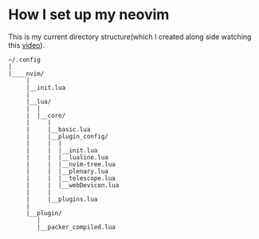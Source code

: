 # How I set up my neovim

This is my current directory structure(which I created along side watching this [video](https://www.youtube.com/watch?v=J9yqSdvAKXY)).

```
~/.config
|
|____nvim/
     |
     |__init.lua
     |
     |__lua/
     |  |
     |  |__core/
     |     |
     |     |__basic.lua
     |     |__plugin_config/
     |     |  |
     |     |  |__init.lua
     |     |  |__lualine.lua
     |     |  |__nvim-tree.lua
     |     |  |__plenary.lua
     |     |  |__telescope.lua
     |     |  |__webDevicon.lua
     |     |
     |     |__plugins.lua
     |
     |__plugin/
        |
        |__packer_compiled.lua
```

<p align="center">
</p>
